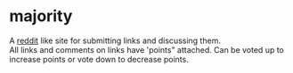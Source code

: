 # majority
A <a href="https://www.reddit.com/">reddit</a> like site for submitting links and discussing them.
<br>
All links and comments on links have 'points" attached. Can be voted up to increase points or vote down to decrease points.
